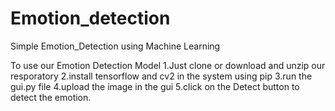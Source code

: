 # Emotion_detection
Simple Emotion_Detection using Machine Learning


To use our Emotion Detection Model 
1.Just clone or download and unzip our resporatory 
2.install tensorflow and cv2 in the system using pip 
3.run the gui.py file 
4.upload the image in the gui 5.click on the Detect button to detect the emotion.
